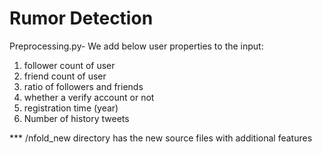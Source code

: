 # Rumor Detection
Preprocessing.py- We add below user properties to the input:
1) follower count of user
2) friend count of user
3) ratio of followers and friends
4) whether a verify account or not
5) registration time (year)
6) Number of history tweets


*** /nfold_new directory has the new source files with additional features
